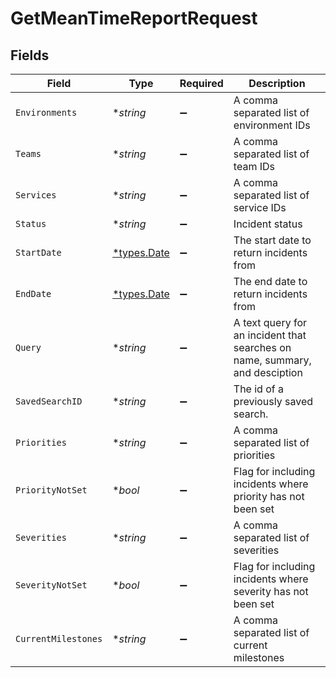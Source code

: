# GetMeanTimeReportRequest


## Fields

| Field                                                                       | Type                                                                        | Required                                                                    | Description                                                                 |
| --------------------------------------------------------------------------- | --------------------------------------------------------------------------- | --------------------------------------------------------------------------- | --------------------------------------------------------------------------- |
| `Environments`                                                              | **string*                                                                   | :heavy_minus_sign:                                                          | A comma separated list of environment IDs                                   |
| `Teams`                                                                     | **string*                                                                   | :heavy_minus_sign:                                                          | A comma separated list of team IDs                                          |
| `Services`                                                                  | **string*                                                                   | :heavy_minus_sign:                                                          | A comma separated list of service IDs                                       |
| `Status`                                                                    | **string*                                                                   | :heavy_minus_sign:                                                          | Incident status                                                             |
| `StartDate`                                                                 | [*types.Date](../../types/date.md)                                          | :heavy_minus_sign:                                                          | The start date to return incidents from                                     |
| `EndDate`                                                                   | [*types.Date](../../types/date.md)                                          | :heavy_minus_sign:                                                          | The end date to return incidents from                                       |
| `Query`                                                                     | **string*                                                                   | :heavy_minus_sign:                                                          | A text query for an incident that searches on name, summary, and desciption |
| `SavedSearchID`                                                             | **string*                                                                   | :heavy_minus_sign:                                                          | The id of a previously saved search.                                        |
| `Priorities`                                                                | **string*                                                                   | :heavy_minus_sign:                                                          | A comma separated list of priorities                                        |
| `PriorityNotSet`                                                            | **bool*                                                                     | :heavy_minus_sign:                                                          | Flag for including incidents where priority has not been set                |
| `Severities`                                                                | **string*                                                                   | :heavy_minus_sign:                                                          | A comma separated list of severities                                        |
| `SeverityNotSet`                                                            | **bool*                                                                     | :heavy_minus_sign:                                                          | Flag for including incidents where severity has not been set                |
| `CurrentMilestones`                                                         | **string*                                                                   | :heavy_minus_sign:                                                          | A comma separated list of current milestones                                |